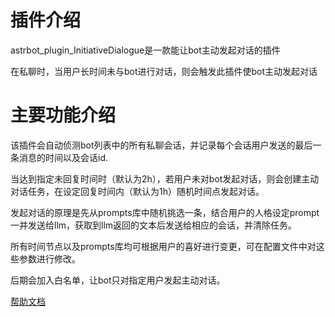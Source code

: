 # 插件介绍

astrbot_plugin_InitiativeDialogue是一款能让bot主动发起对话的插件

在私聊时，当用户长时间未与bot进行对话，则会触发此插件使bot主动发起对话

# 主要功能介绍

该插件会自动侦测bot列表中的所有私聊会话，并记录每个会话用户发送的最后一条消息的时间以及会话id.

当达到指定未回复时间时（默认为2h），若用户未对bot发起对话，则会创建主动对话任务，在设定回复时间内（默认为1h）随机时间点发起对话。

发起对话的原理是先从prompts库中随机挑选一条，结合用户的人格设定prompt一并发送给llm，获取到llm返回的文本后发送给相应的会话，并清除任务。

所有时间节点以及prompts库均可根据用户的喜好进行变更，可在配置文件中对这些参数进行修改。

后期会加入白名单，让bot只对指定用户发起主动对话。

[帮助文档](https://astrbot.app)
